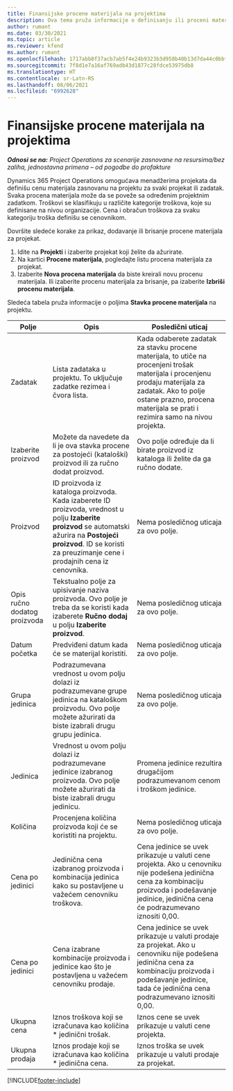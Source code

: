 ```yaml
---
title: Finansijske procene materijala na projektima
description: Ova tema pruža informacije o definisanju ili proceni materijala zasnovanih na projektima.
author: rumant
ms.date: 03/30/2021
ms.topic: article
ms.reviewer: kfend
ms.author: rumant
ms.openlocfilehash: 1717abb8f37acb7ab5f4e24b9323b3d958b40b13d7da44c0bbfa88eea28b99ef
ms.sourcegitcommit: 7f8d1e7a16af769adb43d1877c28fdce53975db8
ms.translationtype: HT
ms.contentlocale: sr-Latn-RS
ms.lasthandoff: 08/06/2021
ms.locfileid: "6992628"
---
```

# <a name="financial-estimates-for-materials-on-projects"></a>Finansijske procene materijala na projektima

_**Odnosi se na:** Project Operations za scenarije zasnovane na resursima/bez zaliha, jednostavna primena – od pogodbe do profakture_

Dynamics 365 Project Operations omogućava menadžerima projekata da definišu cenu materijala zasnovanu na projektu za svaki projekat ili zadatak. Svaka procena materijala može da se poveže sa određenim projektnim zadatkom. Troškovi se klasifikuju u različite kategorije troškova, koje su definisane na nivou organizacije. Cena i obračun troškova za svaku kategoriju troška definišu se cenovnikom. 

Dovršite sledeće korake za prikaz, dodavanje ili brisanje procene materijala za projekat.

1. Idite na **Projekti** i izaberite projekat koji želite da ažurirate.
2. Na kartici **Procene materijala**, pogledajte listu procena materijala za projekat.
3. Izaberite **Nova procena materijala** da biste kreirali novu procenu materijala. Ili izaberite procenu materijala za brisanje, pa izaberite **Izbriši procenu materijala**.

Sledeća tabela pruža informacije o poljima **Stavka procene materijala** na projektu. 

| **Polje** | **Opis** | **Posledični uticaj** |
| --- | --- | --- |
| Zadatak | Lista zadataka u projektu. To uključuje zadatke rezimea i čvora lista. | Kada odaberete zadatak za stavku procene materijala, to utiče na procenjeni trošak materijala i procenjenu prodaju materijala za zadatak. Ako to polje ostane prazno, procena materijala se prati i rezimira samo na nivou projekta. |
| Izaberite proizvod |  Možete da navedete da li je ova stavka procene za postojeći (kataloški) proizvod ili za ručno dodat proizvod. | Ovo polje određuje da li birate proizvod iz kataloga ili želite da ga ručno dodate. |
| Proizvod | ID proizvoda iz kataloga proizvoda. Kada izaberete ID proizvoda, vrednost u polju **Izaberite proizvod** se automatski ažurira na **Postojeći proizvod**. ID se koristi za preuzimanje cene i prodajnih cena iz cenovnika. | Nema posledičnog uticaja za ovo polje. |
| Opis ručno dodatog proizvoda | Tekstualno polje za upisivanje naziva proizvoda. Ovo polje je treba da se koristi kada izaberete **Ručno dodaj** u polju **Izaberite proizvod**.| Nema posledičnog uticaja za ovo polje. |
| Datum početka | Predviđeni datum kada će se materijal koristiti. | Nema posledičnog uticaja za ovo polje. |
| Grupa jedinica | Podrazumevana vrednost u ovom polju dolazi iz podrazumevane grupe jedinica na kataloškom proizvodu. Ovo polje možete ažurirati da biste izabrali drugu grupu jedinica. | Nema posledičnog uticaja za ovo polje. |
| Jedinica | Vrednost u ovom polju dolazi iz podrazumevane jedinice izabranog proizvoda. Ovo polje možete ažurirati da biste izabrali drugu jedinicu. | Promena jedinice rezultira drugačijom podrazumevanom cenom i troškom jedinice. |
| Količina | Procenjena količina proizvoda koji će se koristiti na projektu. | Nema posledičnog uticaja za ovo polje. |
| Cena po jedinici | Jedinična cena izabranog proizvoda i kombinacija jedinica kako su postavljene u važećem cenovniku troškova. | Cena jedinice se uvek prikazuje u valuti cene projekta. Ako u cenovniku nije podešena jedinična cena za kombinaciju proizvoda i podešavanje jedinice, jedinična cena će podrazumevano iznositi 0,00. |
| Cena po jedinici | Cena izabrane kombinacije proizvoda i jedinice kao što je postavljena u važećem cenovniku prodaje. | Cena jedinice se uvek prikazuje u valuti prodaje za projekat. Ako u cenovniku nije podešena jedinična cena za kombinaciju proizvoda i podešavanje jedinice, tada će jedinična cena podrazumevano iznositi 0,00.|
| Ukupna cena | Iznos troškova koji se izračunava kao količina \* jedinični trošak.| Iznos cene se uvek prikazuje u valuti cene projekta. |
| Ukupna prodaja | Iznos prodaje koji se izračunava kao količina \* jedinična cena. | Iznos troška se uvek prikazuje u valuti prodaje za projekat. |


[!INCLUDE[footer-include](../includes/footer-banner.md)]
